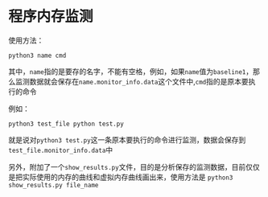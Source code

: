 程序内存监测
====

使用方法：

    python3 name cmd

其中，`name`指的是要存的名字，不能有空格，例如，如果`name`值为`baseline1`，那么监测数据就会保存在`name.monitor_info.data`这个文件中,`cmd`指的是原本要执行的命令

例如：

    python3 test_file python test.py

就是说对`python3 test.py`这一条原本要执行的命令进行监测，数据会保存到`test_file.monitor_info.data`中

另外，附加了一个`show_results.py`文件，目的是分析保存的监测数据，目前仅仅是把实际使用的内存的曲线和虚拟内存曲线画出来，使用方法是 `python3 show_results.py file_name`
